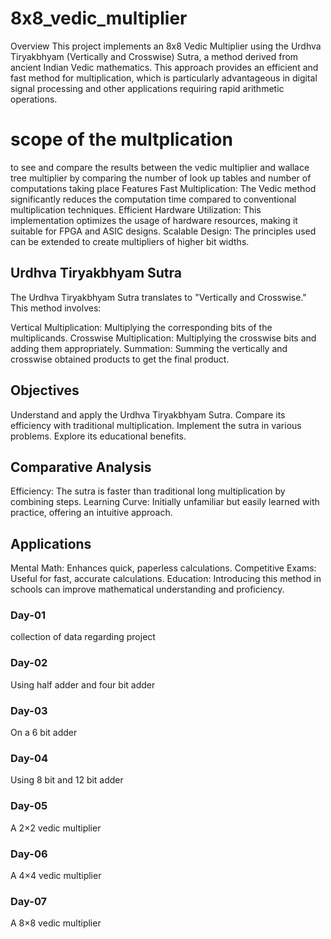 # 8x8_vedic_multiplier
Overview
This project implements an 8x8 Vedic Multiplier using the Urdhva Tiryakbhyam (Vertically and Crosswise) Sutra, a method derived from ancient Indian Vedic mathematics. This approach provides an efficient and fast method for multiplication, which is particularly advantageous in digital signal processing and other applications requiring rapid arithmetic operations.

# scope of the multplication
 to see and compare the results between the vedic multiplier and wallace tree multiplier by comparing the number of look up tables 
 and number of computations taking place 
Features
Fast Multiplication: The Vedic method significantly reduces the computation time compared to conventional multiplication techniques.
Efficient Hardware Utilization: This implementation optimizes the usage of hardware resources, making it suitable for FPGA and ASIC designs.
Scalable Design: The principles used can be extended to create multipliers of higher bit widths.
## Urdhva Tiryakbhyam Sutra
The Urdhva Tiryakbhyam Sutra translates to "Vertically and Crosswise." This method involves:

Vertical Multiplication: Multiplying the corresponding bits of the multiplicands.
Crosswise Multiplication: Multiplying the crosswise bits and adding them appropriately.
Summation: Summing the vertically and crosswise obtained products to get the final product.

## Objectives

Understand and apply the Urdhva Tiryakbhyam Sutra.
Compare its efficiency with traditional multiplication.
Implement the sutra in various problems.
Explore its educational benefits.

## Comparative Analysis

Efficiency: The sutra is faster than traditional long multiplication by combining steps.
Learning Curve: Initially unfamiliar but easily learned with practice, offering an intuitive approach.

## Applications

Mental Math: Enhances quick, paperless calculations.
Competitive Exams: Useful for fast, accurate calculations.
Education: Introducing this method in schools can improve mathematical understanding and proficiency.

### Day-01 
collection of data regarding project 

### Day-02
Using half adder and four bit adder
 
### Day-03
On a 6 bit adder
 
### Day-04
Using 8 bit and 12 bit adder 

### Day-05
A 2×2 vedic multiplier

### Day-06
A 4×4 vedic multiplier

### Day-07
A 8×8 vedic multiplier
